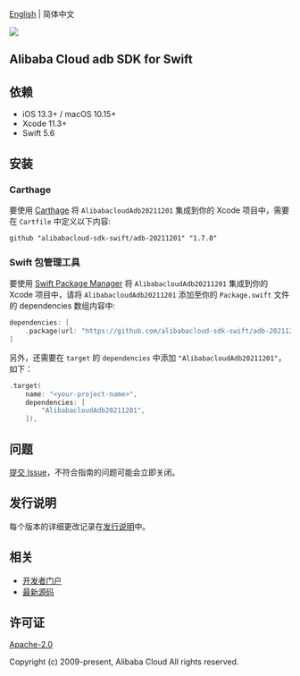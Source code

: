 [English](README.md) | 简体中文

![](https://aliyunsdk-pages.alicdn.com/icons/AlibabaCloud.svg)

## Alibaba Cloud adb SDK for Swift

## 依赖

- iOS 13.3+ / macOS 10.15+
- Xcode 11.3+
- Swift 5.6

## 安装

### Carthage

要使用 [Carthage](https://github.com/Carthage/Carthage) 将 `AlibabacloudAdb20211201` 集成到你的 Xcode 项目中，需要在 `Cartfile` 中定义以下内容:

```ogdl
github "alibabacloud-sdk-swift/adb-20211201" "1.7.0"
```

### Swift 包管理工具

要使用 [Swift Package Manager](https://swift.org/package-manager/) 将 `AlibabacloudAdb20211201` 集成到你的 Xcode 项目中，请将 `AlibabacloudAdb20211201` 添加至你的 `Package.swift` 文件的 dependencies 数组内容中:

```swift
dependencies: [
    .package(url: "https://github.com/alibabacloud-sdk-swift/adb-20211201.git", from: "1.7.0")
]
```

另外，还需要在 `target` 的 `dependencies` 中添加 `"AlibabacloudAdb20211201"`，如下：

```swift
.target(
    name: "<your-project-name>",
    dependencies: [
        "AlibabacloudAdb20211201",
    ]),
```

## 问题

[提交 Issue](https://github.com/alibabacloud-sdk-swift/adb-20211201/issues/new)，不符合指南的问题可能会立即关闭。

## 发行说明

每个版本的详细更改记录在[发行说明](./ChangeLog.txt)中。

## 相关

* [开发者门户](https://next.api.aliyun.com/home)
* [最新源码](https://github.com/alibabacloud-sdk-swift/adb-20211201)

## 许可证

[Apache-2.0](http://www.apache.org/licenses/LICENSE-2.0)

Copyright (c) 2009-present, Alibaba Cloud All rights reserved.
